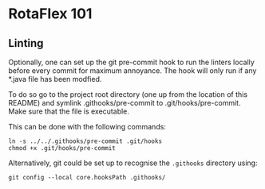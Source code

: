 # RotaFlex 101

## Linting

Optionally, one can set up the git pre-commit hook to run the linters locally before every commit
for maximum annoyance. The hook will only run if any *.java file has been modfied.

To do so go to the project root directory (one up from the location of this README) and symlink
 .githooks/pre-commit to .git/hooks/pre-commit.
 Make sure that the file is executable.
 
  This can be done with the following commands:
```
ln -s ../../.githooks/pre-commit .git/hooks
chmod +x .git/hooks/pre-commit
```

Alternatively, git could be set up to recognise the `.githooks` directory using:
```
git config --local core.hooksPath .githooks/
```